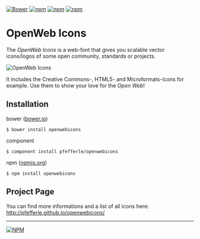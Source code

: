 [![Bower](https://img.shields.io/bower/v/openwebicons.svg?maxAge=2592000)](https://github.com/pfefferle/openwebicons) [![npm](https://img.shields.io/npm/v/openwebicons.svg?maxAge=2592000)](https://www.npmjs.com/package/openwebicons) [![npm](https://img.shields.io/npm/l/openwebicons.svg?maxAge=2592000)](https://www.npmjs.com/package/openwebicons) [![npm](https://img.shields.io/npm/dt/openwebicons.svg?maxAge=2592000)](https://www.npmjs.com/package/openwebicons)

# OpenWeb Icons

The *OpenWeb Icons* is a web-font that gives you scalable vector icons/logos of some open community, standards or projects.

![OpenWeb Icons](http://pfefferle.github.io/openwebicons/img/OpenWeb-Icons.jpg)

It includes the Creative Commons-, HTML5- and Microformats-icons for example. Use them to show your love for the *Open Web*!

## Installation

bower ([bower.io](http://bower.io/search/?q=openwebicons))

    $ bower install openwebicons

component

    $ component install pfefferle/openwebicons

npm ([npmjs.org](https://www.npmjs.org/package/openwebicons))

    $ npm install openwebicons

## Project Page

You can find more informations and a list of all icons here: http://pfefferle.github.io/openwebicons/

---

[![NPM](https://nodei.co/npm/openwebicons.png?downloads=true&stars=true)](https://nodei.co/npm/openwebicons/)
